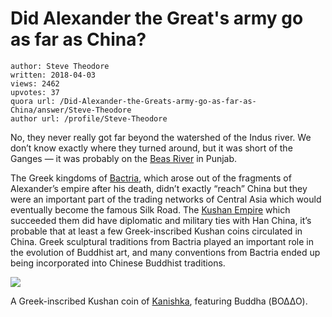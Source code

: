 # Did Alexander the Great's army go as far as China?

	author: Steve Theodore
	written: 2018-04-03
	views: 2462
	upvotes: 37
	quora url: /Did-Alexander-the-Greats-army-go-as-far-as-China/answer/Steve-Theodore
	author url: /profile/Steve-Theodore


No, they never really got far beyond the watershed of the Indus river. We don’t know exactly where they turned around, but it was short of the Ganges — it was probably on the [Beas River](https://www.dawn.com/news/1227122) in Punjab.

The Greek kingdoms of [Bactria](https://en.wikipedia.org/wiki/Greco-Bactrian_Kingdom), which arose out of the fragments of Alexander’s empire after his death, didn’t exactly “reach” China but they were an important part of the trading networks of Central Asia which would eventually become the famous Silk Road. The [Kushan Empire](https://en.wikipedia.org/wiki/Kushan_Empire) which succeeded them did have diplomatic and military ties with Han China, it’s probable that at least a few Greek-inscribed Kushan coins circulated in China. Greek sculptural traditions from Bactria played an important role in the evolution of Buddhist art, and many conventions from Bactria ended up being incorporated into Chinese Buddhist traditions.

![](https://qph.fs.quoracdn.net/main-qimg-f24654bc0eb312b9c303d16b43ae6209-c)

A Greek-inscribed Kushan coin of [Kanishka](https://en.wikipedia.org/wiki/Kanishka), featuring Buddha (ΒΟΔΔΟ).

